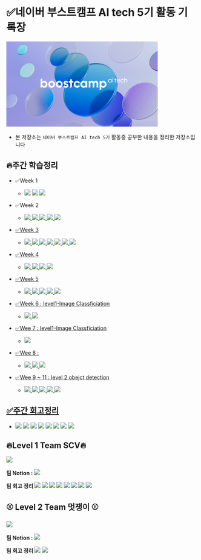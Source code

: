 

# ✅네이버 부스트캠프 AI tech 5기 활동 기록장

<img style="width:400px;"  src='./img/logo.png'>

- 본 저장소는 `네이버 부스트캠프 AI tech 5기` 활동중 공부한 내용을 정리한 저장소입니다


## 🔥주간 학습정리 

- ✅Week 1
  - <a href='https://eumgill98.tistory.com/42'><img src="https://img.shields.io/badge/Part1-red?style=flat&logo=alt=DailylogoColor=white"/></a> <a href='https://eumgill98.tistory.com/43'><img src="https://img.shields.io/badge/Part2-orange?style=flat&logo=alt=DailylogoColor=white"/></a> <a href='https://eumgill98.tistory.com/44'><img src="https://img.shields.io/badge/Part2-yellow?style=flat&logo=alt=DailylogoColor=white"/></a>

- ✅Week 2
  - <a href='https://eumgill98.tistory.com/49'><img src="https://img.shields.io/badge/Part1-red?style=flat&logo=alt=DailylogoColor=white"/> <a href='https://eumgill98.tistory.com/51'><img src="https://img.shields.io/badge/Part2-orange?style=flat&logo=alt=DailylogoColor=white"/> <a href='https://eumgill98.tistory.com/54'><img src="https://img.shields.io/badge/Part3-yellow?style=flat&logo=alt=DailylogoColor=white"/> <a href='https://eumgill98.tistory.com/57'><img src="https://img.shields.io/badge/Part4-green?style=flat&logo=alt=DailylogoColor=white"/> <a href='https://eumgill98.tistory.com/58'><img src="https://img.shields.io/badge/Part5-blue?style=flat&logo=alt=DailylogoColor=white"/>
  
- ✅Week 3
  - <a href='https://eumgill98.tistory.com/61'><img src="https://img.shields.io/badge/Part1-red?style=flat&logo=alt=DailylogoColor=white"/> <a href='https://eumgill98.tistory.com/62'><img src="https://img.shields.io/badge/Part2-orange?style=flat&logo=alt=DailylogoColor=white"/> <a href='https://eumgill98.tistory.com/63'><img src="https://img.shields.io/badge/Part3-yellow?style=flat&logo=alt=DailylogoColor=white"/> <a href='https://eumgill98.tistory.com/64'><img src="https://img.shields.io/badge/Part4-green?style=flat&logo=alt=DailylogoColor=white"/> <a href='https://eumgill98.tistory.com/66'><img src="https://img.shields.io/badge/Part5-blue?style=flat&logo=alt=DailylogoColor=white"/> <a href='https://eumgill98.tistory.com/67'><img src="https://img.shields.io/badge/Part6-navy?style=flat&logo=alt=DailylogoColor=white"/> <a href='https://eumgill98.tistory.com/68'><img src="https://img.shields.io/badge/Part7-purple?style=flat&logo=alt=DailylogoColor=white"/>
  
- ✅Week 4
  - <a href='https://eumgill98.tistory.com/71'><img src="https://img.shields.io/badge/Part1-red?style=flat&logo=alt=DailylogoColor=white"/> <a href='https://eumgill98.tistory.com/72'><img src="https://img.shields.io/badge/Part2-orange?style=flat&logo=alt=DailylogoColor=white"/> <a href='https://eumgill98.tistory.com/73'><img src="https://img.shields.io/badge/Part3-yellow?style=flat&logo=alt=DailylogoColor=white"/> <a href='https://eumgill98.tistory.com/74'><img src="https://img.shields.io/badge/Part4-green?style=flat&logo=alt=DailylogoColor=white"/> 
  
- ✅Week 5
  - <a href='https://eumgill98.tistory.com/76'><img src="https://img.shields.io/badge/Part1-red?style=flat&logo=alt=DailylogoColor=white"/> <a href='https://eumgill98.tistory.com/77'><img src="https://img.shields.io/badge/Part2-orange?style=flat&logo=alt=DailylogoColor=white"/> <a href='https://eumgill98.tistory.com/78'><img src="https://img.shields.io/badge/Part3-yellow?style=flat&logo=alt=DailylogoColor=white"/> <a href='https://eumgill98.tistory.com/79'><img src="https://img.shields.io/badge/Part4-green?style=flat&logo=alt=DailylogoColor=white"/> <a href='https://eumgill98.tistory.com/80'><img src="https://img.shields.io/badge/Part5-blue?style=flat&logo=alt=DailylogoColor=white"/> 
  
- ✅Week 6 : level1-Image Classficiation 
  - <a href='https://eumgill98.tistory.com/82'><img src="https://img.shields.io/badge/Part1-red?style=flat&logo=alt=DailylogoColor=white"/> <a href='https://eumgill98.tistory.com/83'><img src="https://img.shields.io/badge/Part2-orange?style=flat&logo=alt=DailylogoColor=white"/> 
  
- ✅Wee 7 : level1-Image Classficiation 
  - <a href='https://bottlenose-oak-2e3.notion.site/wrap-up-report-c37b3c035f82462480954c78dabbdc5c'><img src="https://img.shields.io/badge/Report-red?style=flat&logo=alt=DailylogoColor=white"/>
  
- ✅Wee 8 :
  - <a href='https://eumgill98.tistory.com/86'><img src="https://img.shields.io/badge/Python-red?style=flat&logo=alt=DailylogoColor=white"/> <a href='https://eumgill98.tistory.com/87'><img src="https://img.shields.io/badge/Linux-orange?style=flat&logo=alt=DailylogoColor=white"/> <a href='https://eumgill98.tistory.com/88'><img src="https://img.shields.io/badge/Docker-yellow?style=flat&logo=alt=DailylogoColor=white"/>
  
- ✅Wee 9 ~ 11 : level 2 obejct detection
  - <a href='https://eumgill98.tistory.com/90'><img src="https://img.shields.io/badge/mAP-red?style=flat&logo=alt=DailylogoColor=white"/> <a href='https://eumgill98.tistory.com/91'><img src="https://img.shields.io/badge/2 Stage Objet Detection-orange?style=flat&logo=alt=DailylogoColor=white"/> <a href='https://eumgill98.tistory.com/92'><img src="https://img.shields.io/badge/neck-yellow?style=flat&logo=alt=DailylogoColor=white"/> <a href='https://eumgill98.tistory.com/93'><img src="https://img.shields.io/badge/1 Stage Objet Detection-green?style=flat&logo=alt=DailylogoColor=white"/> <a href='https://eumgill98.tistory.com/94'><img src="https://img.shields.io/badge/EfficntDet-blue?style=flat&logo=alt=DailylogoColor=white"/>
  
## ✅주간 회고정리
- <a href='https://eumgill98.tistory.com/47'><img src="https://img.shields.io/badge/Week1-red?style=flat&logo=alt=DailylogoColor=white"/></a> <a href='https://eumgill98.tistory.com/60'><img src="https://img.shields.io/badge/Week2-orange?style=flat&logo=alt=DailylogoColor=white"/></a> <a href='https://eumgill98.tistory.com/69'><img src="https://img.shields.io/badge/Week3-yellow?style=flat&logo=alt=DailylogoColor=white"/></a> <a href='https://eumgill98.tistory.com/75'><img src="https://img.shields.io/badge/Week4-green?style=flat&logo=alt=DailylogoColor=white"/></a> <a href='https://eumgill98.tistory.com/81'><img src="https://img.shields.io/badge/Week5-blue?style=flat&logo=alt=DailylogoColor=white"/></a> <a href='https://eumgill98.tistory.com/84'><img src="https://img.shields.io/badge/Week6-navy?style=flat&logo=alt=DailylogoColor=white"/></a> <a href='https://eumgill98.tistory.com/85'><img src="https://img.shields.io/badge/Week7-purple?style=flat&logo=alt=DailylogoColor=white"/></a> <a href='https://eumgill98.tistory.com/89'><img src="https://img.shields.io/badge/Week8-Red?style=flat&logo=alt=DailylogoColor=white"/></a> 

  
## 🔥Level 1 Team SCV🔥
  <img style="width:200px;" src='https://liquipedia.net/commons/images/c/c2/SCSCV.jpg'>

  <b>팀 Notion : <a href='https://bottlenose-oak-2e3.notion.site/AI-Tech-SCV-08805b8c4f5d402fb69998db98e1300b'><img src="https://img.shields.io/badge/Notion-black?style=flat&logo=Notion&NotionlogoColor=white"/></a></b>

  <b>팀 회고 정리 <a href='https://bottlenose-oak-2e3.notion.site/Week-1-b26e7f8184454f43807c5c7afeb5794e'><img src="https://img.shields.io/badge/Week1-red?style=flat&logo=alt=DailylogoColor=white"/></a> <a href='https://bottlenose-oak-2e3.notion.site/Week-2-79b46b62b99d4462b1c6dd22ec9a68eb'><img src="https://img.shields.io/badge/Week2-orange?style=flat&logo=alt=DailylogoColor=white"/></a> <a href='https://bottlenose-oak-2e3.notion.site/Week-3-3434bd2c720845f2924e2a155685f1d4'><img src="https://img.shields.io/badge/Week3-yellow?style=flat&logo=alt=DailylogoColor=white"/></a> <a href='https://bottlenose-oak-2e3.notion.site/Week-4-77882f8911e146198dab4ccdc848857b'><img src="https://img.shields.io/badge/Week4-green?style=flat&logo=alt=DailylogoColor=white"/></a> <a href='https://bottlenose-oak-2e3.notion.site/Week-5-58ed2962df884c43a982e968a10ffaf3'><img src="https://img.shields.io/badge/Week5-blue?style=flat&logo=alt=DailylogoColor=white"/></a> <a href='https://bottlenose-oak-2e3.notion.site/Week-6-e6f3aaae3fbd4bc4acba23b565baa670'><img src="https://img.shields.io/badge/Week6-navy?style=flat&logo=alt=DailylogoColor=white"/></a> <a href='https://bottlenose-oak-2e3.notion.site/Week-7-24c972c2f3fb4e089e6ad4c8e2b8a90d'><img src="https://img.shields.io/badge/Week7-purple?style=flat&logo=alt=DailylogoColor=white"/></a> <a href='https://bottlenose-oak-2e3.notion.site/Week-1-b26e7f8184454f43807c5c7afeb5794e'><img src="https://img.shields.io/badge/Week8-red?style=flat&logo=alt=DailylogoColor=white"/></a>

## ⚾ Level 2 Team 멋쟁이 ⚾
  <img style="width:200px;" src='https://liquipedia.net/commons/images/c/c2/SCSCV.jpg'>

  <b>팀 Notion : <a href='https://bottlenose-oak-2e3.notion.site/Notion-702a1a2c36f24f8e8d45eed1fc9ec677'><img src="https://img.shields.io/badge/Notion-black?style=flat&logo=Notion&NotionlogoColor=white"/></a></b>
  
    
  <b>팀 회고 정리  <a href='https://bottlenose-oak-2e3.notion.site/WEEK-9-c730ed833d474ceb9542b38ce1f6e635'><img src="https://img.shields.io/badge/Week9-red?style=flat&logo=alt=DailylogoColor=white"/></a> <a href='https://bottlenose-oak-2e3.notion.site/WEEK-10-a752cac1b8bf4bac8c4eeebd830c53db'><img src="https://img.shields.io/badge/Week10-orange?style=flat&logo=alt=DailylogoColor=white"/></a>
   



